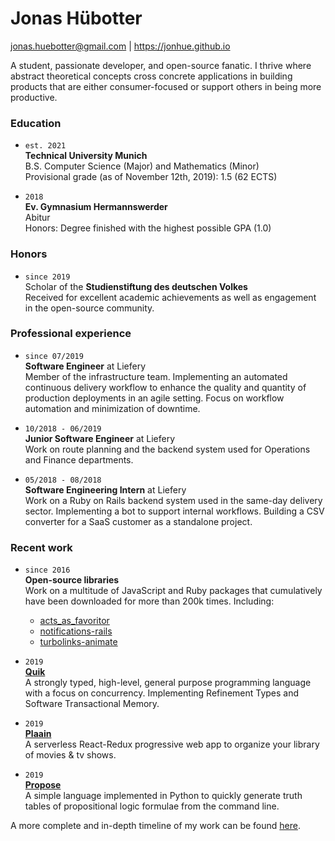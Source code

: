 # Jonas Hübotter

jonas.huebotter@gmail.com | https://jonhue.github.io

A student, passionate developer, and open-source fanatic. I thrive where
abstract theoretical concepts cross concrete applications in building products
that are either consumer-focused or support others in being more productive.

### Education

*
    `est. 2021`  
    **Technical University Munich**  
    B.S. Computer Science (Major) and Mathematics (Minor)  
    Provisional grade (as of November 12th, 2019): 1.5 (62 ECTS)

*
    `2018`  
    **Ev. Gymnasium Hermannswerder**  
    Abitur  
    Honors: Degree finished with the highest possible GPA (1.0)

### Honors

*
    `since 2019`  
    Scholar of the **Studienstiftung des deutschen Volkes**  
    Received for excellent academic achievements as well as engagement in the
    open-source community.

### Professional experience

*
    `since 07/2019`  
    **Software Engineer** at Liefery  
    Member of the infrastructure team. Implementing an automated continuous
    delivery workflow to enhance the quality and quantity of production
    deployments in an agile setting. Focus on workflow automation and
    minimization of downtime.

*
    `10/2018 - 06/2019`  
    **Junior Software Engineer** at Liefery  
    Work on route planning and the backend system used for Operations and
    Finance departments.

*
    `05/2018 - 08/2018`  
    **Software Engineering Intern** at Liefery  
    Work on a Ruby on Rails backend system used in the same-day delivery sector.
    Implementing a bot to support internal workflows. Building a CSV converter
    for a SaaS customer as a standalone project.

### Recent work

*
    `since 2016`  
    **Open-source libraries**  
    Work on a multitude of JavaScript and Ruby packages that cumulatively have
    been downloaded for more than 200k times. Including:
    * [acts_as_favoritor](https://github.com/jonhue/acts_as_favoritor)
    * [notifications-rails](https://github.com/jonhue/notifications-rails)
    * [turbolinks-animate](https://github.com/jonhue/turbolinks-animate)

*
    `2019`  
    [**Quik**](https://github.com/quik-lang/quik)  
    A strongly typed, high-level, general purpose programming language with a
    focus on concurrency. Implementing Refinement Types and Software
    Transactional Memory.

*
    `2019`  
    [**Plaain**](https://jonhue.github.io/plaain)  
    A serverless React-Redux progressive web app to organize your library of
    movies & tv shows.

*
    `2019`  
    [**Propose**](https://github.com/jonhue/propose)  
    A simple language implemented in Python to quickly generate truth tables of
    propositional logic formulae from the command line.

A more complete and in-depth timeline of my work can be found [here](work.md).
